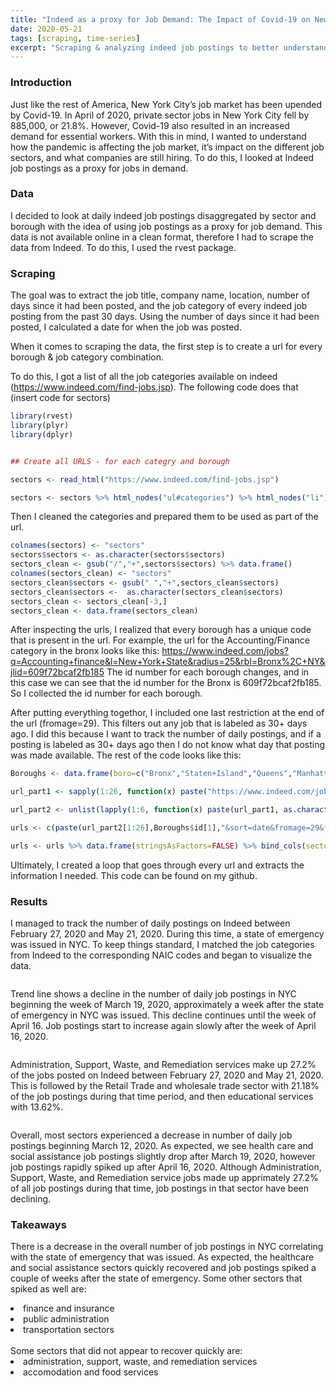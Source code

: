 ```yaml
---
title: "Indeed as a proxy for Job Demand: The Impact of Covid-19 on New York City's Job Market"
date: 2020-05-21
tags: [scraping, time-series]
excerpt: "Scraping & analyzing indeed job postings to better understand the impact of Covid-19 on the New York City job market"
---
```


### Introduction
Just like the rest of America, New York City’s job market has been upended by Covid-19. In April of 2020, private sector jobs in New York City fell by 885,000, or 21.8%. However, Covid-19 also resulted in an increased demand for essential workers. With this in mind, I wanted to understand how the pandemic is affecting the job market, it’s impact on the different job sectors, and what companies are still hiring. To do this, I looked at Indeed job postings as a proxy for jobs in demand.

### Data
I decided to look at daily indeed job postings disaggregated by sector and borough with the idea of using job postings as a proxy for job demand. This data is not available online in a clean format, therefore I had to scrape the data from Indeed. To do this, I used the rvest package.  

### Scraping
The goal was to extract the job title, company name, location, number of days since it had been posted, and the job category of every indeed job posting from the past 30 days. Using the number of days since it had been posted, I calculated a date for when the job was posted.

When it comes to scraping the data, the first step is to create a url for every borough & job category combination. 

To do this, I got a list of all the job categories available on indeed (https://www.indeed.com/find-jobs.jsp). The following code does that (insert code for sectors)

```r
library(rvest)
library(plyr)
library(dplyr)


## Create all URLS - for each categry and borough

sectors <- read_html("https://www.indeed.com/find-jobs.jsp")

sectors <- sectors %>% html_nodes("ul#categories") %>% html_nodes("li") %>% html_text() %>% data.frame()
```

Then I cleaned the categories and prepared them to be used as part of the url. 

```r
colnames(sectors) <- "sectors"
sectors$sectors <- as.character(sectors$sectors)
sectors_clean <- gsub("/","+",sectors$sectors) %>% data.frame()
colnames(sectors_clean) <- "sectors"
sectors_clean$sectors <- gsub(" ","+",sectors_clean$sectors)
sectors_clean$sectors <-  as.character(sectors_clean$sectors)
sectors_clean <- sectors_clean[-3,]
sectors_clean <- data.frame(sectors_clean)

```

After inspecting the urls, I realized that every borough has a unique code that is present in the url. For example, the url for the Accounting/Finance category in the bronx looks like this: https://www.indeed.com/jobs?q=Accounting+finance&l=New+York+State&radius=25&rbl=Bronx%2C+NY&jlid=609f72bcaf2fb185
The id number for each borough changes, and in this case we can see that the id number for the Bronx is 609f72bcaf2fb185. So I collected the id number for each borough.

After putting everything togethor, I included one last restriction at the end of the url (fromage=29). This filters out any job that is labeled as 30+ days ago. I did this because I want to track the number of daily postings, and if a posting is labeled as 30+ days ago then I do not know what day that posting was made available. The rest of the code looks like this:

```r
Boroughs <- data.frame(boro=c("Bronx","Staten+Island","Queens","Manhattan","Brooklyn","New+York"), id=c("609f72bcaf2fb185","92f5613fae65555c", "a036f550dfd81ea4", "ea5405905f293f14", "e69692d64317994a", "45f6c4ded55c00bf"))

url_part1 <- sapply(1:26, function(x) paste("https://www.indeed.com/jobs?q=",sectors_clean$sectors[x],"&l=New+York+State&radius=25&rbl=", sep="")) 

url_part2 <- unlist(lapply(1:6, function(x) paste(url_part1, as.character(Boroughs$boro)[x],"%2C+NY&jlid=", sep="")))

urls <- c(paste(url_part2[1:26],Boroughs$id[1],"&sort=date&fromage=29&filter=0", sep = ""), paste(url_part2[27:52],Boroughs$id[2],"&sort=date&fromage=29&filter=0", sep = ""), paste(url_part2[53:78],Boroughs$id[3],"&sort=date&fromage=29&filter=0", sep = ""), paste(url_part2[79:104],Boroughs$id[4],"&sort=date&fromage=29&filter=0", sep = ""), paste(url_part2[105:130],Boroughs$id[5],"&sort=date&fromage=29&filter=0", sep = ""), paste(url_part2[131:156],Boroughs$id[6],"&sort=date&fromage=29&filter=0", sep = ""))

urls <- urls %>% data.frame(stringsAsFactors=FALSE) %>% bind_cols(sectors=data.frame(rep(sectors_clean$sectors,6), stringsAsFactors=FALSE))
```

Ultimately, I created a loop that goes through every url and extracts the information I needed. This code can be found on my github.

### Results
I managed to track the number of daily postings on Indeed between February 27, 2020 and May 21, 2020. During this time, a state of emergency was issued in NYC. To keep things standard, I matched the job categories from Indeed to the corresponding NAIC codes and began to visualize the data.

<p align="center">
<img src="{{ site.url }}{{ site.baseurl }}/images/NYC_Postings.png" alt="" align="middle">
</p>

Trend line shows a decline in the number of daily job postings in NYC beginning the week of March 19, 2020, approximately a week after the state of emergency in NYC was issued. This decline continues until the week of April 16. Job postings start to increase again slowly after the week of April 16, 2020.

<p align="center">
<img src="{{ site.url }}{{ site.baseurl }}/images/percent_sectors.png" alt="" align="middle">
</p>

Administration, Support, Waste, and Remediation services make up 27.2% of the jobs posted on Indeed between February 27, 2020 and May 21, 2020. This is followed by the Retail Trade and wholesale trade sector with 21.18% of the job postings during that time period, and then educational services with 13.62%.

<p align="center">
<img src="{{ site.url }}{{ site.baseurl }}/images/trend_sectors.png" alt="" align="middle">
</p>

Overall, most sectors experienced a decrease in number of daily job postings beginning March 12, 2020. As expected, we see health care and social assistance job postings slightly drop after March 19, 2020, however job postings rapidly spiked up after April 16, 2020. Although Administration, Support, Waste, and Remediation service jobs made up apprimately 27.2% of all job postings during that time, job postings in that sector have been declining.


### Takeaways
There is a decrease in the overall number of job postings in NYC correlating with the state of emergency that was issued.
As expected, the healthcare and social assistance sectors quickly recovered and job postings spiked a couple of weeks after the state of emergency. 
Some other sectors that spiked as well are:
<li>finance and insurance</li>
<li>public administration</li>
<li>transportation sectors</li><br>
Some sectors that did not appear to recover quickly are:
<li>administration, support, waste, and remediation services</li>
<li>accomodation and food services</li>


